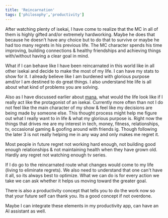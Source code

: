 ```yaml
---
title: 'Reincarnation'
tags: ['philosophy','productivity']
---
```


After watching plenty of isekai, I have come to realize that the MC in all of them is highly gifted and/or extremely hardworking. Maybe he does that because he doesn't have any choice but to do that to survive or maybe he had too many regrets in his previous life. The MC character spends his time improving, building connections & healthy friendships and achieving things with/without having a clear goal in mind.

What if I can behave like I have been reincarnated in this world like in all other isekai and decide to make the most of my life. I can have my stats to show for it. I already believe like I am burdened with glorious purpose amd/or I am destined to do great things. I also understand hte life is all about what kind of problems you are solving.

Also as I have discussed earlier about [mana](../04/28.md), what would the life look like if I really act like the protagonist of an isekai. Currently more often than not I do not feel like the main character of my show & feel like my decisions are being made by someone else. This thought process might help me figure out what I really want to in life & what my glorious purpose is. Right now the things that drives me are my interest in tech, money, fitness, relationships, tv, occasional gaming & goofing around with friends ig. Though following the later 3 is not really helping me in any way and only makes me regret it.

Most people in future regret not working hard enough, not building good enough relationships & not maintaining health when they have grown old. Hardly any regret not watching enough tv series.

If I do go to the reincarnated route what changes would come to my life (living to eliminate regrets). We also need to understand that one can't have it all, so its always best to optimize. What we can do is for every action we take we can ask whether it helps us moving toward the greater goal.

There is also a productivity concept that tells you to do the work now so that your future self can thank you. Its a good concept if not overdone.

Maybe I can integrate these elements in my productivity app, can have an AI assistant as well.